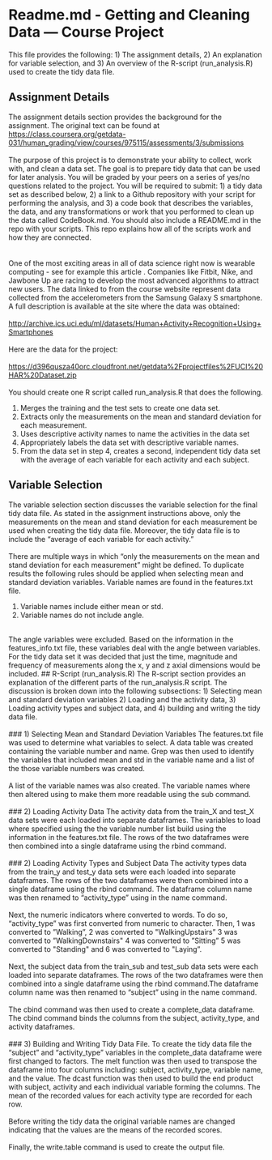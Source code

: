 # Readme.md - Getting and Cleaning Data — Course Project
This file provides the following: 1) The assignment details, 2) An explanation for variable selection, and 3) An overview of the R-script (run_analysis.R) used to create the tidy data file.
## Assignment Details
The assignment details section provides the background for the assignment. The original text can be found at  https://class.coursera.org/getdata-031/human_grading/view/courses/975115/assessments/3/submissions <br />
<br >
The purpose of this project is to demonstrate your ability to collect, work with, and clean a data set. The goal is to prepare tidy data that can be used for later analysis. You will be graded by your peers on a series of yes/no questions related to the project. You will be required to submit: 1) a tidy data set as described below, 2) a link to a Github repository with your script for performing the analysis, and 3) a code book that describes the variables, the data, and any transformations or work that you performed to clean up the data called CodeBook.md. You should also include a README.md in the repo with your scripts. This repo explains how all of the scripts work and how they are connected.<br />  
<br />
One of the most exciting areas in all of data science right now is wearable computing - see for example this article . Companies like Fitbit, Nike, and Jawbone Up are racing to develop the most advanced algorithms to attract new users. The data linked to from the course website represent data collected from the accelerometers from the Samsung Galaxy S smartphone. A full description is available at the site where the data was obtained: <br />
<br />
http://archive.ics.uci.edu/ml/datasets/Human+Activity+Recognition+Using+Smartphones <br /> 
<br />
Here are the data for the project: <br /> 
<br />
https://d396qusza40orc.cloudfront.net/getdata%2Fprojectfiles%2FUCI%20HAR%20Dataset.zip <br />
<br />
You should create one R script called run_analysis.R that does the following.<br />
1. Merges the training and the test sets to create one data set. <br />
2. Extracts only the measurements on the mean and standard deviation for each measurement. <br />
3. Uses descriptive activity names to name the activities in the data set <br />
4. Appropriately labels the data set with descriptive variable names. <br />
5. From the data set in step 4, creates a second, independent tidy data set with the average of each variable for each activity and each subject.

## Variable Selection
The variable selection section discusses the variable selection for the final tidy data file. As stated in the assignment instructions above, only the measurements on the mean and stand deviation for each measurement be used when creating the tidy data file. Moreover, the tidy data file is to include the “average of each variable for each activity.”  <br />
<br />
There are multiple ways in which “only the measurements on the mean and stand deviation for each measurement” might be defined. To duplicate results the following rules should be applied when selecting mean and standard deviation variables. Variable names are found in the features.txt file.<br />
1. Variable names include either mean or std. <br />
2. Variable names do not include angle. <br />
<br />
The angle variables were excluded. Based on the information in the features_info.txt file, these variables deal with the angle between variables. For the tidy data set it was decided that just the time, magnitude and frequency of measurements along the x, y and z axial dimensions would be included.
## R-Script (run_analysis.R)
The R-script section provides an explanation of the different parts of the run_analysis.R script. The discussion is broken down into the following subsections: 1) Selecting mean and standard deviation variables 2) Loading and the activity data, 3) Loading activity types and subject data, and 4) building and writing the tidy data file.<br /><br/>
### 1) Selecting Mean and Standard Deviation Variables
The features.txt file was used to determine what variables to select. A data table was created containing the variable number and name. Grep was then used to identify the variables that included mean and std in the variable name and a list of the those variable numbers was created.<br /><br/>
A list of the variable names was also created. The variable names where then altered using to make them more readable using the sub command.<br /><br/>
### 2) Loading Activity Data
The activity data from the train_X and test_X data sets were each loaded into separate dataframes. The variables to load where specified using the the variable number list build using the information in the features.txt file. The rows of the two dataframes were then combined into a single dataframe using the rbind command.<br /> 
<br />   
### 2) Loading Activity Types and Subject Data
The activity types data from the train_y and test_y data sets were each loaded into separate dataframes. The rows of the two dataframes were then combined into a single dataframe using the rbind command. The dataframe column name was then renamed to “activity_type” using in the name command.<br />
<br />
Next, the numeric indicators where converted to words. To do so, “activity_type” was first converted from numeric to character. Then, 1 was converted to ”Walking”, 2 was converted to "WalkingUpstairs” 3 was converted to ”WalkingDownstairs" 4 was converted to ”Sitting” 5 was converted to "Standing" and 6 was converted to "Laying”.<br />
<br />
Next, the subject data from the train_sub and test_sub data sets were each loaded into separate dataframes. The rows of the two dataframes were then combined into a single dataframe using the rbind command.The dataframe column name was then renamed to “subject” using in the name command.<br />
<br />
The cbind command was then used to create a complete_data dataframe. The cbind command binds the columns from the subject, activity_type, and activity dataframes.<br />
<br />
### 3) Building and Writing Tidy Data File.
To create the tidy data file the “subject” and “activity_type” variables in the complete_data dataframe were first changed to factors. The melt function was then used to transpose the dataframe into four columns including: subject, activity_type, variable name, and the value. The dcast function was then used to build the end product with subject, activity and each individual variable forming the columns. The mean of the recorded values for each activity type are recorded for each row.<br /> <br />
Before writing the tidy data the original variable names are changed indicating that the values are the means of the recorded scores.<br /><br />
Finally, the write.table command is used to create the output file.

